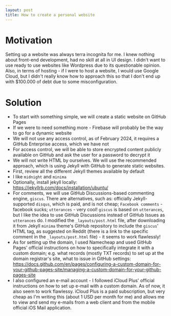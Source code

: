```yaml
---
layout: post
title: How to create a personal website
---
```


# Motivation
Setting up a website was always terra incognita for me. I knew nothing about front-end development, had no skill at all in UI design. I didn't want to use ready to use websites like Wordpress due to its questionable opinion. Also, in terms of hosting - if I were to host a website, I would use Google Cloud, but I didn't really know how to approach this so that I don't end up with $100.000 of debt due to some misconfiguration.

# Solution
- To start with something simple, we will create a static website on GitHub Pages
- If we were to need something more - Firebase will probably be the way to go for a dynamic website
- We will not use any access control, as of February 2024, it requires a GitHub Enterprise access, which we have not
- For access control, we will be able to store encrypted content publicly available on GitHub and ask the user for a password to decrypt it
- We will not write HTML by ourselves. We will use the recommended approach, which is using Jekyll with GitHub to generate static websites.
- First, review all the different Jekyll themes available by default
- I like `midnight` and `minima`
- Optionally, install jekyll locally: https://jekyllrb.com/docs/installation/ubuntu/
- For comments, we will use GitHub Discussions-based commenting engine, `giscus`. There are alternatives,
 such as: officially Jekyll-supported `disqus`, which is paid, and is not cheap; `Facebook comments` - facebook sucks; `utterances` - very cool! `giscus` is based on `utterances`, but I like the idea to use GitHub Discussions
 instead of GitHub Issues as `utterances` do. I modified the `_layouts/post.html` file, after downloading it from
 Jekyll `minima` theme's GitHub repository to include the `giscus`' HTML tag, as suggested on Reddit (there is a link to the specific comment in the `_layouts/post.html` file) - it seems to work flawlessly!
 - As for setting up the domain, I used Namecheap and used GitHub Pages' official instructions on how to specifically
 integrate it with a custom domain; e.g. what records (mostly TXT records) to set up at the domain registrar's site,
 what to issue in GitHub settings: https://docs.github.com/en/pages/configuring-a-custom-domain-for-your-github-pages-site/managing-a-custom-domain-for-your-github-pages-site
 - I also configured an e-mail account - I followed iCloud Plus' official instructions on how to set up
 e-mail with a custom domain. As of now, it also seem to work flawlessy. iCloud Plus is a paid subscription, but very cheap as I'm writing this (about 1 USD per month for me) and allows me to view and send my e-mails
 from a web client and from the mobile official iOS Mail application.
